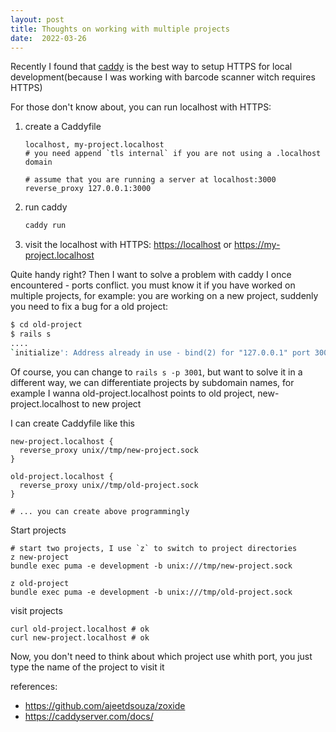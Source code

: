 ```yaml
---
layout: post
title: Thoughts on working with multiple projects
date:  2022-03-26
---
```


Recently I found that [caddy](https://caddyserver.com/) is the best way to setup HTTPS for local development(because I was working with barcode scanner witch requires HTTPS)


For those don't know about, you can run localhost with HTTPS:

1. create a Caddyfile

    ```
    localhost, my-project.localhost
    # you need append `tls internal` if you are not using a .localhost domain

    # assume that you are running a server at localhost:3000
    reverse_proxy 127.0.0.1:3000
    ```
2. run caddy

    ```bash
    caddy run
    ```

3. visit the localhost with HTTPS: <https://localhost> or <https://my-project.localhost>


Quite handy right? Then I want to solve a problem with caddy I once encountered - ports conflict. you must know it if you have worked on multiple projects, for example: you are working on a new project, suddenly you need to fix a bug for a old project:

```bash
$ cd old-project
$ rails s
....
`initialize': Address already in use - bind(2) for "127.0.0.1" port 3000 (Errno::EADDRINUSE)
```


Of course, you can change to `rails s -p 3001`, but want to solve it in a different way, we can differentiate projects by subdomain names, for example I wanna old-project.localhost points to old project, new-project.localhost to new project

I can create Caddyfile like this
```
new-project.localhost {
  reverse_proxy unix//tmp/new-project.sock
}

old-project.localhost {
  reverse_proxy unix//tmp/old-project.sock
}

# ... you can create above programmingly

```


Start projects
```
# start two projects, I use `z` to switch to project directories
z new-project
bundle exec puma -e development -b unix:///tmp/new-project.sock

z old-project
bundle exec puma -e development -b unix:///tmp/old-project.sock
```

visit projects
```
curl old-project.localhost # ok
curl new-project.localhost # ok
```

Now, you don't need to think about which project use whith port, you just type the name of the project to visit it

references: 
* <https://github.com/ajeetdsouza/zoxide>
* <https://caddyserver.com/docs/>